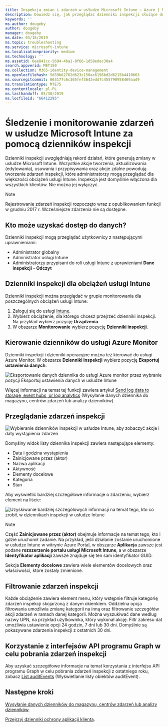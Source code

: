```yaml
---
title: Inspekcja zmian i zdarzeń w usłudze Microsoft Intune — Azure | Microsoft Docs
description: Dowiedz się, jak przeglądać dzienniki inspekcji służące do rejestrowania działań usługi Microsoft Intune.
keywords: ''
ms.author: dougeby
author: dougeby
manager: dougeby
ms.date: 03/18/2019
ms.topic: troubleshooting
ms.service: microsoft-intune
ms.localizationpriority: medium
ms.technology: ''
ms.assetid: 6ee841cc-5694-4ba1-8f66-1d58edec30a4
search.appverid: MET150
ms.collection: M365-identity-device-management
ms.openlocfilehash: 5d39b62762d623c150ac6198bd2d6215b4410663
ms.sourcegitcommit: 063177c6c365fef3642edd7c455790958469aad9
ms.translationtype: MTE75
ms.contentlocale: pl-PL
ms.lasthandoff: 05/30/2019
ms.locfileid: "66412295"
---
```

# <a name="use-audit-logs-to-track-and-monitor-events-in-microsoft-intune"></a>Śledzenie i monitorowanie zdarzeń w usłudze Microsoft Intune za pomocą dzienników inspekcji

Dzienniki inspekcji uwzględniają rekord działań, które generują zmiany w usłudze Microsoft Intune. Wszystkie akcje tworzenia, aktualizowania (edytowania), usuwania i przypisywania oraz akcje zdalne powodują tworzenie zdarzeń inspekcji, które administratorzy mogą przeglądać dla większości obciążeń usługi Intune. Inspekcja jest domyślnie włączona dla wszystkich klientów. Nie można jej wyłączyć.

> [!NOTE]
> Rejestrowanie zdarzeń inspekcji rozpoczęto wraz z opublikowaniem funkcji w grudniu 2017 r. Wcześniejsze zdarzenia nie są dostępne.

## <a name="who-can-access-the-data"></a>Kto może uzyskać dostęp do danych?

Dzienniki inspekcji mogą przeglądać użytkownicy z następującymi uprawnieniami:

- Administrator globalny
- Administrator usługi Intune
- Administratorzy przypisani do roli usługi Intune z uprawieniami **Dane inspekcji** - **Odczyt**

## <a name="audit-logs-for-intune-workloads"></a>Dzienniki inspekcji dla obciążeń usługi Intune

Dzienniki inspekcji można przeglądać w grupie monitorowania dla poszczególnych obciążeń usługi Intune:

1. Zaloguj się do usługi [Intune](https://go.microsoft.com/fwlink/?linkid=2090973).
2. Wybierz obciążenie, dla którego chcesz przejrzeć dzienniki inspekcji. Na przykład wybierz pozycję **Urządzenia**.
3. W obszarze **Monitorowanie** wybierz pozycję **Dzienniki inspekcji**.

## <a name="route-logs-to-azure-monitor"></a>Kierowanie dzienników do usługi Azure Monitor

Dzienniki inspekcji i dzienniki operacyjne można też kierować do usługi Azure Monitor. W obszarze **Dzienniki inspekcji** wybierz pozycję **Eksportuj ustawienia danych**:

![Eksportowanie danych dziennika do usługi Azure monitor przez wybranie pozycji Eksportuj ustawienia danych w usłudze Intune](./media/audit-logs-export-data-settings.png)

Więcej informacji na temat tej funkcji zawiera artykuł [Send log data to storage, event hubs, or log analytics](review-logs-using-azure-monitor.md) (Wysyłanie danych dziennika do magazynu, centrów zdarzeń lub analizy dzienników).

## <a name="review-audit-events"></a>Przeglądanie zdarzeń inspekcji

![Wybieranie dzienników inspekcji w usłudze Intune, aby zobaczyć akcje i daty wystąpienia zdarzeń](./media/monitor-audit-logs.png "Dzienniki inspekcji")

Domyślny widok listy dziennika inspekcji zawiera następujące elementy:

- Data i godzina wystąpienia
- Zainicjowane przez (aktor)
- Nazwa aplikacji
- Aktywność
- Elementy docelowe
- Kategoria
- Stan

Aby wyświetlić bardziej szczegółowe informacje o zdarzeniu, wybierz element na liście:

![Uzyskiwanie bardziej szczegółowych informacji na temat tego, kto co zrobił, w dziennikach inspekcji w usłudze Intune](./media/monitor-audit-log-detail.png "Szczegóły dzienników inspekcji")

> [!NOTE]
> Część **Zainicjowane przez (aktor)** obejmuje informacje na temat tego, kto i gdzie uruchomił zadanie. Na przykład, jeśli działanie zostanie uruchomione w usłudze Intune w witrynie Azure Portal, w obszarze **Aplikacja** zawsze jest podane **rozszerzenie portalu usługi Microsoft Intune**, a w obszarze **Identyfikator aplikacji** zawsze znajduje się ten sam identyfikator GUID.
> 
> Sekcja **Elementy docelowe** zawiera wiele elementów docelowych oraz właściwości, które zostały zmienione.  

## <a name="filter-audit-events"></a>Filtrowanie zdarzeń inspekcji

Każde obciążenie zawiera element menu, który wstępnie filtruje kategorię zdarzeń inspekcji skojarzoną z danym okienkiem. Oddzielna opcja filtrowania umożliwia zmianę kategorii na inną oraz filtrowanie szczegółów akcji zdarzeń w ramach danej kategorii. Można wyszukiwać dane według nazwy UPN, na przykład użytkownika, który wykonał akcję. Filtr zakresu dat umożliwia ustawienie opcji 24 godzin, 7 dni lub 30 dni. Domyślnie są pokazywane zdarzenia inspekcji z ostatnich 30 dni.

## <a name="use-graph-api-to-retrieve-audit-events"></a>Korzystanie z interfejsów API programu Graph w celu pobrania zdarzeń inspekcji

Aby uzyskać szczegółowe informacje na temat korzystania z interfejsu API programu Graph w celu pobrania zdarzeń inspekcji z ostatniego roku, zobacz [List auditEvents](https://docs.microsoft.com/graph/api/intune-auditing-auditevent-list?view=graph-rest-1.0) (Wyświetlanie listy obiektów auditEvent).

## <a name="next-steps"></a>Następne kroki

[Wysyłanie danych dzienników do magazynu, centrów zdarzeń lub analizy dzienników](review-logs-using-azure-monitor.md).

[Przejrzyj dzienniki ochrony aplikacji klienta](app-protection-policy-settings-log.md).
